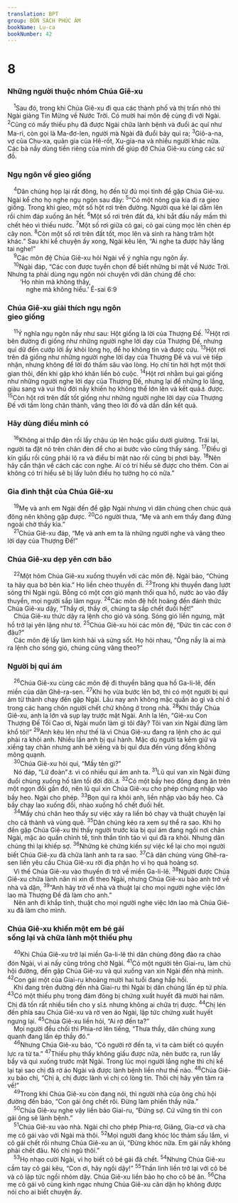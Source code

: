 ```yaml
---
translation: BPT
group: BỐN SÁCH PHÚC ÂM
bookName: Lu-ca 
bookNumber: 42
---
```


<div class="title"><h1>8</h1><h3>Những người thuộc nhóm Chúa Giê-xu</h3></div>
<span class="verse lu_8_1"> <sup>1</sup>Sau đó, trong khi Chúa Giê-xu đi qua các thành phố và thị trấn nhỏ thì Ngài giảng Tin Mừng về Nước Trời. Có mười hai môn đệ cùng đi với Ngài.</span>
<span class="verse lu_8_2"><sup>2</sup>Cũng có mấy thiếu phụ đã được Ngài chữa lành bệnh và đuổi ác quỉ như Ma-ri, còn gọi là Ma-đơ-len, người mà Ngài đã đuổi bảy quỉ ra;</span>
<span class="verse lu_8_3"><sup>3</sup>Giô-a-na, vợ của Chu-xa, quản gia của Hê-rốt, Xu-gia-na và nhiều người khác nữa. Các bà nầy dùng tiền riêng của mình để giúp đỡ Chúa Giê-xu cùng các sứ đồ.<br/></span>
<div class="title"><h3>Ngụ ngôn về gieo giống</h3></div>
<span class="verse lu_8_4"> <sup>4</sup>Dân chúng họp lại rất đông, họ đến từ đủ mọi tỉnh để gặp Chúa Giê-xu. Ngài kể cho họ nghe ngụ ngôn sau đây:</span>
<span class="verse lu_8_5"><sup>5</sup>“Có một nông gia kia đi ra gieo giống. Trong khi gieo, một số hột rơi trên đường. Người qua kẻ lại dẫm lên rồi chim đáp xuống ăn hết.</span>
<span class="verse lu_8_6"><sup>6</sup>Một số rơi trên đất đá, khi bắt đầu nẩy mầm thì chết héo vì thiếu nước.</span>
<span class="verse lu_8_7"><sup>7</sup>Một số rơi giữa cỏ gai, cỏ gai cùng mọc lên chèn ép cây non.</span>
<span class="verse lu_8_8"><sup>8</sup>Còn một số rơi trên đất tốt, mọc lên và sinh ra hàng trăm hột khác.” Sau khi kể chuyện ấy xong, Ngài kêu lên, “Ai nghe ta được hãy lắng tai nghe!”<br/></span>
<span class="verse lu_8_9"> <sup>9</sup>Các môn đệ Chúa Giê-xu hỏi Ngài về ý nghĩa ngụ ngôn ấy.<br/></span>
<span class="verse lu_8_10"> <sup>10</sup>Ngài đáp, “Các con được tuyển chọn để biết những bí mật về Nước Trời. Nhưng ta phải dùng ngụ ngôn nói chuyện với dân chúng để cho:<br/>  ‘Họ nhìn mà không thấy,<br/>   nghe mà không hiểu.’ Ê-sai 6:9<br/></span>
<div class="title"><h3>Chúa Giê-xu giải thích ngụ ngôn<br/>gieo giống</h3></div>
<span class="verse lu_8_11"> <sup>11</sup>Ý nghĩa ngụ ngôn nầy như sau: Hột giống là lời của Thượng Đế.</span>
<span class="verse lu_8_12"><sup>12</sup>Hột rơi bên đường đi giống như những người nghe lời dạy của Thượng Đế, nhưng quỉ dữ đến cướp lời ấy khỏi lòng họ, để họ không tin và được cứu.</span>
<span class="verse lu_8_13"><sup>13</sup>Hột rơi trên đá giống như những người nghe lời dạy của Thượng Đế và vui vẻ tiếp nhận, nhưng không để lời đó thấm sâu vào lòng. Họ chỉ tin hời hợt một thời gian thôi, đến khi gặp khó khăn liền bỏ cuộc.</span>
<span class="verse lu_8_14"><sup>14</sup>Hột rơi nhằm bụi gai giống như những người nghe lời dạy của Thượng Đế, nhưng lại để những lo lắng, giàu sang và vui thú đời nầy khiến họ không thể lớn lên và kết quả<a data-toggle="tooltip" data-placement="bottom" title="Hay “sinh quả.” Nghĩa là tạo ra những điều tốt lành như Thượng Đế muốn.">⚓</a> được.</span>
<span class="verse lu_8_15"><sup>15</sup>Còn hột rơi trên đất tốt giống như những người nghe lời dạy của Thượng Đế với tấm lòng chân thành, vâng theo lời đó và dần dần kết quả.<br/></span>
<div class="title"><h3>Hãy dùng điều mình có</h3></div>
<span class="verse lu_8_16"> <sup>16</sup>Không ai thắp đèn rồi lấy chậu úp lên hoặc giấu dưới giường. Trái lại, người ta đặt nó trên chân đèn để cho ai bước vào cũng thấy sáng.</span>
<span class="verse lu_8_17"><sup>17</sup>Điều gì kín giấu rồi cũng phải lộ ra và điều bí mật nào rồi cũng bị phơi bày.</span>
<span class="verse lu_8_18"><sup>18</sup>Nên hãy cẩn thận về cách các con nghe. Ai có trí hiểu sẽ được cho thêm. Còn ai không có trí hiểu sẽ bị lấy luôn điều họ tưởng họ có nữa.”<br/></span>
<div class="title"><h3>Gia đình thật của Chúa Giê-xu</h3></div>
<span class="verse lu_8_19"> <sup>19</sup>Mẹ và anh em Ngài đến để gặp Ngài nhưng vì dân chúng chen chúc quá đông nên không gặp được.</span>
<span class="verse lu_8_20"><sup>20</sup>Có người thưa, “Mẹ và anh em thầy đang đứng ngoài chờ thầy kìa.”<br/></span>
<span class="verse lu_8_21"> <sup>21</sup>Chúa Giê-xu đáp, “Mẹ và anh em ta là những người nghe và vâng theo lời dạy của Thượng Đế!”<br/></span>
<div class="title"><h3>Chúa Giê-xu dẹp yên cơn bão</h3></div>
<span class="verse lu_8_22"> <sup>22</sup>Một hôm Chúa Giê-xu xuống thuyền với các môn đệ. Ngài bảo, “Chúng ta hãy qua bờ bên kia.” Họ liền chèo thuyền đi.</span>
<span class="verse lu_8_23"><sup>23</sup>Trong khi thuyền đang lướt sóng thì Ngài ngủ. Bỗng có một cơn gió mạnh thổi qua hồ, nước ào vào đầy thuyền, mọi người sắp lâm nguy.</span>
<span class="verse lu_8_24"><sup>24</sup>Các môn đệ hốt hoảng đến đánh thức Chúa Giê-xu dậy, “Thầy ơi, thầy ơi, chúng ta sắp chết đuối hết!”<br/> Chúa Giê-xu thức dậy ra lệnh cho gió và sóng. Sóng gió liền ngưng, mặt hồ trở lại yên lặng như tờ.</span>
<span class="verse lu_8_25"><sup>25</sup>Chúa Giê-xu hỏi các môn đệ, “Đức tin các con ở đâu?”<br/> Các môn đệ lấy làm kinh hãi và sửng sốt. Họ hỏi nhau, “Ông nầy là ai mà ra lệnh cho sóng gió, chúng cũng vâng theo?”<br/></span>
<div class="title"><h3>Người bị quỉ ám</h3></div>
<span class="verse lu_8_26"> <sup>26</sup>Chúa Giê-xu cùng các môn đệ đi thuyền băng qua hồ Ga-li-lê, đến miền của dân Ghê-ra-sen.</span>
<span class="verse lu_8_27"><sup>27</sup>Khi họ vừa bước lên bờ, thì có một người bị quỉ ám từ thành chạy đến gặp Ngài. Lâu nay anh không mặc quần áo gì và chỉ ở trong các hang chôn người chết chứ không ở trong nhà.</span>
<span class="verse lu_8_28"><sup>28</sup>Khi thấy Chúa Giê-xu, anh la lớn và sụp lạy trước mặt Ngài. Anh la lên, “Giê-xu Con Thượng Đế Tối Cao ơi, Ngài muốn làm gì tôi đây? Tôi van xin Ngài đừng làm khổ tôi!”</span>
<span class="verse lu_8_29"><sup>29</sup>Anh kêu lên như thế là vì Chúa Giê-xu đang ra lệnh cho ác quỉ phải ra khỏi anh. Nhiều lần anh bị quỉ hành. Mặc dù người ta kềm giữ và xiềng tay chân nhưng anh bẻ xiềng và bị quỉ đưa đến vùng đồng không mông quạnh.<br/></span>
<span class="verse lu_8_30"> <sup>30</sup>Chúa Giê-xu hỏi quỉ, “Mầy tên gì?”<br/> Nó đáp, “Lữ đoàn”<a data-toggle="tooltip" data-placement="bottom" title="Có nghĩa là nhiều. Một Lữ đoàn là một đơn vị quân số La-mã khoảng sáu ngàn người.">⚓</a> vì có nhiều quỉ ám anh ta.</span>
<span class="verse lu_8_31"><sup>31</sup>Lũ quỉ van xin Ngài đừng đuổi chúng xuống hố tăm tối đời đời.<a data-toggle="tooltip" data-placement="bottom" title="Nghĩa đen là “vực sâu,” hoặc hố hay lỗ sâu nơi các quỉ sứ bị cầm giữ.">⚓</a></span>
<span class="verse lu_8_32"><sup>32</sup>Có một bầy heo đông đang ăn trên một ngọn đồi gần đó, nên lũ quỉ xin Chúa Giê-xu cho phép chúng nhập vào bầy heo. Ngài cho phép.</span>
<span class="verse lu_8_33"><sup>33</sup>Bọn quỉ ra khỏi anh, liền nhập vào bầy heo. Cả bầy chạy lao xuống đồi, nhào xuống hồ chết đuối hết.<br/></span>
<span class="verse lu_8_34"> <sup>34</sup>Mấy chú chăn heo thấy sự việc xảy ra liền bỏ chạy và thuật chuyện lại cho cả thành và vùng quê.</span>
<span class="verse lu_8_35"><sup>35</sup>Dân chúng kéo ra xem sự thể ra sao. Khi họ đến gặp Chúa Giê-xu thì thấy người trước kia bị quỉ ám đang ngồi nơi chân Ngài, mặc áo quần chỉnh tề, tinh thần tỉnh táo vì quỉ đã ra khỏi. Nhưng dân chúng thì lại khiếp sợ.</span>
<span class="verse lu_8_36"><sup>36</sup>Những kẻ chứng kiến sự việc kể lại cho mọi người biết Chúa Giê-xu đã chữa lành anh ta ra sao.</span>
<span class="verse lu_8_37"><sup>37</sup>Cả dân chúng vùng Ghê-ra-sen liền yêu cầu Chúa Giê-xu rời địa phận họ vì họ quá hoảng sợ.<br/> Vì thế Chúa Giê-xu vào thuyền đi trở về miền Ga-li-lê.</span>
<span class="verse lu_8_38"><sup>38</sup>Người được Chúa Giê-xu chữa lành năn nỉ xin đi theo Ngài, nhưng Chúa Giê-xu bảo anh trở về nhà và dặn,</span>
<span class="verse lu_8_39"><sup>39</sup>“Anh hãy trở về nhà và thuật lại cho mọi người nghe việc lớn lao mà Thượng Đế đã làm cho anh.”<br/> Nên anh đi khắp tỉnh, thuật cho mọi người nghe việc lớn lao mà Chúa Giê-xu đã làm cho mình.<br/></span>
<div class="title"><h3>Chúa Giê-xu khiến một em bé gái<br/>sống lại và chữa lành một thiếu phụ</h3></div>
<span class="verse lu_8_40"> <sup>40</sup>Khi Chúa Giê-xu trở lại miền Ga-li-lê thì dân chúng đông đảo ra chào đón Ngài, vì ai nấy cũng trông chờ Ngài.</span>
<span class="verse lu_8_41"><sup>41</sup>Có một người tên Giai-ru, làm chủ hội đường, đến gặp Chúa Giê-xu và quì xuống van xin Ngài đến nhà mình.</span>
<span class="verse lu_8_42"><sup>42</sup>Con gái một của Giai-ru khoảng mười hai tuổi đang hấp hối.<br/> Khi đang trên đường đến nhà Giai-ru thì Ngài bị dân chúng lấn ép tứ phía.</span>
<span class="verse lu_8_43"><sup>43</sup>Có một thiếu phụ trong đám đông bị chứng xuất huyết đã mười hai năm. Chị đã tốn rất nhiều tiền cho y sĩ<a data-toggle="tooltip" data-placement="bottom" title="Vài bản Hi-lạp cổ không có câu nầy.">⚓</a> nhưng không ai chữa trị được.</span>
<span class="verse lu_8_44"><sup>44</sup>Chị lén đến phía sau Chúa Giê-xu và rờ ven áo Ngài, lập tức chứng xuất huyết ngưng lại.</span>
<span class="verse lu_8_45"><sup>45</sup>Chúa Giê-xu liền hỏi, “Ai rờ đến ta?”<br/> Mọi người đều chối thì Phia-rơ lên tiếng, “Thưa thầy, dân chúng xung quanh đang lấn ép thầy đó.”<br/></span>
<span class="verse lu_8_46"> <sup>46</sup>Nhưng Chúa Giê-xu bảo, “Có người rờ đến ta, vì ta cảm biết có quyền lực ra từ ta.”</span>
<span class="verse lu_8_47"><sup>47</sup>Thiếu phụ thấy không giấu được nữa, nên bước ra, run lẩy bẩy và quì xuống trước mặt Ngài. Trong lúc mọi người lắng nghe thì chị kể lại tại sao chị đã rờ áo Ngài và được lành bệnh liền như thế nào.</span>
<span class="verse lu_8_48"><sup>48</sup>Chúa Giê-xu bảo chị, “Chị à, chị được lành vì chị có lòng tin. Thôi chị hãy yên tâm ra về!”<br/></span>
<span class="verse lu_8_49"> <sup>49</sup>Trong khi Chúa Giê-xu còn đang nói, thì người nhà của ông chủ hội đường đến báo, “Con gái ông chết rồi. Đừng làm phiền thầy nữa.”<br/></span>
<span class="verse lu_8_50"> <sup>50</sup>Chúa Giê-xu nghe vậy liền bảo Giai-ru, “Đừng sợ. Cứ vững tin thì con gái ông sẽ lành bệnh.”<br/></span>
<span class="verse lu_8_51"> <sup>51</sup>Chúa Giê-xu vào nhà. Ngài chỉ cho phép Phia-rơ, Giăng, Gia-cơ và cha mẹ cô gái vào với Ngài mà thôi.</span>
<span class="verse lu_8_52"><sup>52</sup>Mọi người đang khóc lóc thảm sầu lắm, vì cô gái chết rồi nhưng Chúa Giê-xu an ủi, “Đừng khóc nữa. Em gái nầy không phải chết đâu. Nó chỉ ngủ thôi.”<br/></span>
<span class="verse lu_8_53"> <sup>53</sup>Họ nhạo cười Ngài, vì họ biết cô bé gái đã chết.</span>
<span class="verse lu_8_54"><sup>54</sup>Nhưng Chúa Giê-xu cầm tay cô gái kêu, “Con ơi, hãy ngồi dậy!”</span>
<span class="verse lu_8_55"><sup>55</sup>Thần linh liền trở lại với cô bé và cô lập tức ngồi nhỏm dậy. Chúa Giê-xu liền bảo họ cho cô bé ăn.</span>
<span class="verse lu_8_56"><sup>56</sup>Cha mẹ cô gái vô cùng kinh ngạc nhưng Chúa Giê-xu căn dặn họ không được nói cho ai biết chuyện ấy.<br/></span>
